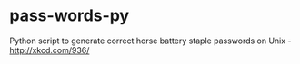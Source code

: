pass-words-py
=============

Python script to generate correct horse battery staple passwords on Unix - http://xkcd.com/936/
